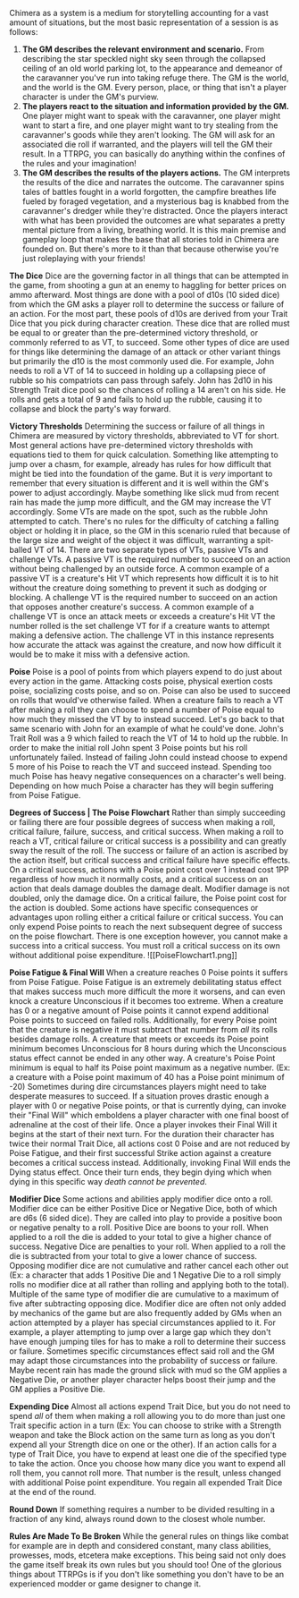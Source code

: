 Chimera as a system is a medium for storytelling accounting for a vast amount of situations, but the most basic representation of a session is as follows:
1. **The GM describes the relevant environment and scenario.** From describing the star speckled night sky seen through the collapsed ceiling of an old world parking lot, to the appearance and demeanor of the caravanner you've run into taking refuge there. The GM is the world, and the world is the GM. Every person, place, or thing that isn't a player character is under the GM's purview.
2. **The players react to the situation and information provided by the GM.** One player might want to speak with the caravanner, one player might want to start a fire, and one player might want to try stealing from the caravanner's goods while they aren't looking. The GM will ask for an associated die roll if warranted, and the players will tell the GM their result. In a TTRPG, you can basically do anything within the confines of the rules and your imagination!
3. **The GM describes the results of the players actions.** The GM interprets the results of the dice and narrates the outcome. The caravanner spins tales of battles fought in a world forgotten, the campfire breathes life fueled by foraged vegetation, and a mysterious bag is knabbed from the caravanner's dredger while they're distracted. Once the players interact with what has been provided the outcomes are what separates a pretty mental picture from a living, breathing world.
It is this main premise and gameplay loop that makes the base that all stories told in Chimera are founded on. But there's more to it than that because otherwise you're just roleplaying with your friends!

**The Dice**
Dice are the governing factor in all things that can be attempted in the game, from shooting a gun at an enemy to haggling for better prices on ammo afterward. Most things are done with a pool of d10s (10 sided dice) from which the GM asks a player roll to determine the success or failure of an action. For the most part, these pools of d10s are derived from your Trait Dice that you pick during character creation. These dice that are rolled must be equal to or greater than the pre-determined victory threshold, or commonly referred to as VT, to succeed. Some other types of dice are used for things like determining the damage of an attack or other variant things but primarily the d10 is the most commonly used die.
For example, John needs to roll a VT of 14 to succeed in holding up a collapsing piece of rubble so his compatriots can pass through safely. John has 2d10 in his Strength Trait dice pool so the chances of rolling a 14 aren't on his side. He rolls and gets a total of 9 and fails to hold up the rubble, causing it to collapse and block the party's way forward.

**Victory Thresholds**
Determining the success or failure of all things in Chimera are measured by victory thresholds, abbreviated to VT for short. Most general actions have pre-determined victory thresholds with equations tied to them for quick calculation. Something like attempting to jump over a chasm, for example, already has rules for how difficult that might be tied into the foundation of the game. But it is *very* important to remember that every situation is different and it is well within the GM's power to adjust accordingly. Maybe something like slick mud from recent rain has made the jump more difficult, and the GM may increase the VT accordingly. Some VTs are made on the spot, such as the rubble John attempted to catch. There's no rules for the difficulty of catching a falling object or holding it in place, so the GM in this scenario ruled that because of the large size and weight of the object it was difficult, warranting a spit-balled VT of 14.
There are two separate types of VTs, passive VTs and challenge VTs. A passive VT is the required number to succeed on an action without being challenged by an outside force. A common example of a passive VT is a creature's Hit VT which represents how difficult it is to hit without the creature doing something to prevent it such as dodging or blocking. A challenge VT is the required number to succeed on an action that opposes another creature's success. A common example of a challenge VT is once an attack meets or exceeds a creature's Hit VT the number rolled is the set challenge VT for if a creature wants to attempt making a defensive action. The challenge VT in this instance represents how accurate the attack was against the creature, and now how difficult it would be to make it miss with a defensive action.

**Poise**
Poise is a pool of points from which players expend to do just about every action in the game. Attacking costs poise, physical exertion costs poise, socializing costs poise, and so on. Poise can also be used to succeed on rolls that would've otherwise failed. When a creature fails to reach a VT after making a roll they can choose to spend a number of Poise equal to how much they missed the VT by to instead succeed.
Let's go back to that same scenario with John for an example of what he could've done. John's Trait Roll was a 9 which failed to reach the VT of 14 to hold up the rubble. In order to make the initial roll John spent 3 Poise points but his roll unfortunately failed. Instead of failing John could instead choose to expend 5 more of his Poise to reach the VT and succeed instead.
Spending too much Poise has heavy negative consequences on a character's well being. Depending on how much Poise a character has they will begin suffering from Poise Fatigue.

**Degrees of Success | The Poise Flowchart**
Rather than simply succeeding or failing there are four possible degrees of success when making a roll, critical failure, failure, success, and critical success. When making a roll to reach a VT, critical failure or critical success is a possibility and can greatly sway the result of the roll. The success or failure of an action is ascribed by the action itself, but critical success and critical failure have specific effects. On a critical success, actions with a Poise point cost over 1 instead cost 1PP regardless of how much it normally costs, and a critical success on an action that deals damage doubles the damage dealt. Modifier damage is not doubled, only the damage dice. On a critical failure, the Poise point cost for the action is doubled. Some actions have specific consequences or advantages upon rolling either a critical failure or critical success. You can only expend Poise points to reach the next subsequent degree of success on the poise flowchart. There is one exception however, you cannot make a success into a critical success. You must roll a critical success on its own without additional poise expenditure.
![[PoiseFlowchart1.png]]

**Poise Fatigue & Final Will**
When a creature reaches 0 Poise points it suffers from Poise Fatigue. Poise Fatigue is an extremely debilitating status effect that makes success much more difficult the more it worsens, and can even knock a creature Unconscious if it becomes too extreme. When a creature has 0 or a negative amount of Poise points it cannot expend additional Poise points to succeed on failed rolls. Additionally, for every Poise point that the creature is negative it must subtract that number from *all* its rolls besides damage rolls. A creature that meets or exceeds its Poise point minimum becomes Unconscious for 8 hours during which the Unconscious status effect cannot be ended in any other way. A creature's Poise Point minimum is equal to half its Poise point maximum as a negative number. (Ex: a creature with a Poise point maximum of 40 has a Poise point minimum of -20)
Sometimes during dire circumstances players might need to take desperate measures to succeed. If a situation proves drastic enough a player with 0 or negative Poise points, or that is currently dying, can invoke their "Final Will" which emboldens a player character with one final boost of adrenaline at the cost of their life. Once a player invokes their Final Will it begins at the start of their next turn. For the duration their character has twice their normal Trait Dice, all actions cost 0 Poise and are not reduced by Poise Fatigue, and their first successful Strike action against a creature becomes a critical success instead. Additionally, invoking Final Will ends the Dying status effect. Once their turn ends, they begin dying which when dying in this specific way *death cannot be prevented*.

**Modifier Dice**
Some actions and abilities apply modifier dice onto a roll. Modifier dice can be either Positive Dice or Negative Dice, both of which are d6s (6 sided dice). They are called into play to provide a positive boon or negative penalty to a roll. Positive Dice are boons to your roll. When applied to a roll the die is added to your total to give a higher chance of success. Negative Dice are penalties to your roll. When applied to a roll the die is subtracted from your total to give a lower chance of success. Opposing modifier dice are not cumulative and rather cancel each other out (Ex: a character that adds 1 Positive Die and 1 Negative Die to a roll simply rolls no modifier dice at all rather than rolling and applying both to the total). Multiple of the same type of modifier die are cumulative to a maximum of five after subtracting opposing dice.
Modifier dice are often not only added by mechanics of the game but are also frequently added by GMs when an action attempted by a player has special circumstances applied to it. For example, a player attempting to jump over a large gap which they don't have enough jumping tiles for has to make a roll to determine their success or failure. Sometimes specific circumstances effect said roll and the GM may adapt those circumstances into the probability of success or failure. Maybe recent rain has made the ground slick with mud so the GM applies a Negative Die, or another player character helps boost their jump and the GM applies a Positive Die.

**Expending Dice**
Almost all actions expend Trait Dice, but you do not need to spend *all* of them when making a roll allowing you to do more than just one Trait specific action in a turn (Ex: You can choose to strike with a Strength weapon and take the Block action on the same turn as long as you don't expend all your Strength dice on one or the other). If an action calls for a type of Trait Dice, you have to expend at least one die of the specified type to take the action. Once you choose how many dice you want to expend all roll them, you cannot roll more. That number is the result, unless changed with additional Poise point expenditure. You regain all expended Trait Dice at the end of the round.

**Round Down**
If something requires a number to be divided resulting in a fraction of any kind, always round down to the closest whole number.

**Rules Are Made To Be Broken**
While the general rules on things like combat for example are in depth and considered constant, many class abilities, prowesses, mods, etcetera make exceptions. This being said not only does the game itself break its own rules but you should too! One of the glorious things about TTRPGs is if you don't like something you don't have to be an experienced modder or game designer to change it.